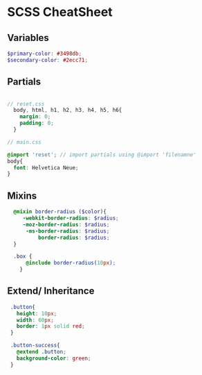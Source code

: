 # SCSS CheatSheet

## Variables

```scss
$primary-color: #3498db;
$secondary-color: #2ecc71;
```

## Partials

```scss

// reset.css
  body, html, h1, h2, h3, h4, h5, h6{
    margin: 0;
    padding: 0;
  }

// main.css

@import 'reset'; // import partials using @import 'filenamne'
body{
  font: Helvetica Neue;
}

```

## Mixins 

```scss 
  @mixin border-radius ($color){
     -webkit-border-radius: $radius;
     -moz-border-radius: $radius;
      -ms-border-radius: $radius;
          border-radius: $radius;
  }

  .box {
      @include border-radius(10px);
    }

```

## Extend/ Inheritance

```scss
 .button{
   height: 10px;
   width: 60px;
   border: 1px solid red;
 }

 .button-success{
   @extend .button;
   background-color: green;
 }


```